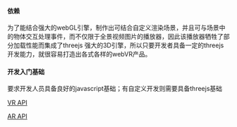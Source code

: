 
#### 依赖

为了能结合强大的webGL引擎，制作出可结合自定义渲染场景，并且可与场景中的物体交互处理事件，而不仅限于全景视频图片的播放器，因此该播放器牺牲了部分加载性能而集成了threejs 强大的3D引擎，所以只要开发者具备一定的threejs开发能力，就很容易打造出各式各样的webVR产品。

#### 开发入门基础

要求开发人员具备良好的javascript基础；有自定义开发则需要具备threejs基础

[VR API](VRAPI.md)

[AR API](ARAPI.md)